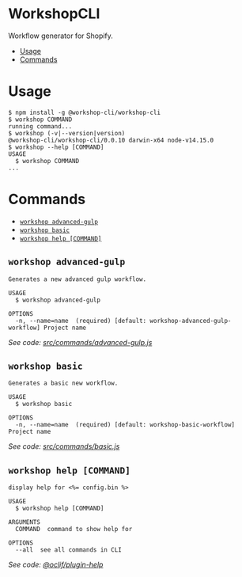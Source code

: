 WorkshopCLI
============

Workflow generator for Shopify.

<!-- toc -->
* [Usage](#usage)
* [Commands](#commands)
<!-- tocstop -->

# Usage
<!-- usage -->
```sh-session
$ npm install -g @workshop-cli/workshop-cli
$ workshop COMMAND
running command...
$ workshop (-v|--version|version)
@workshop-cli/workshop-cli/0.0.10 darwin-x64 node-v14.15.0
$ workshop --help [COMMAND]
USAGE
  $ workshop COMMAND
...
```
<!-- usagestop -->

# Commands
<!-- commands -->
* [`workshop advanced-gulp`](#workshop-advanced-gulp)
* [`workshop basic`](#workshop-basic)
* [`workshop help [COMMAND]`](#workshop-help-command)

## `workshop advanced-gulp`

```
Generates a new advanced gulp workflow.

USAGE
  $ workshop advanced-gulp

OPTIONS
  -n, --name=name  (required) [default: workshop-advanced-gulp-workflow] Project name
```

_See code: [src/commands/advanced-gulp.js](https://github.com/WorkshopCLI/workshop-cli/blob/v0.0.10/src/commands/advanced-gulp.js)_

## `workshop basic`

```
Generates a basic new workflow.

USAGE
  $ workshop basic

OPTIONS
  -n, --name=name  (required) [default: workshop-basic-workflow] Project name
```

_See code: [src/commands/basic.js](https://github.com/WorkshopCLI/workshop-cli/blob/v0.0.10/src/commands/basic.js)_

## `workshop help [COMMAND]`

```
display help for <%= config.bin %>

USAGE
  $ workshop help [COMMAND]

ARGUMENTS
  COMMAND  command to show help for

OPTIONS
  --all  see all commands in CLI
```

_See code: [@oclif/plugin-help](https://github.com/oclif/plugin-help/blob/v2.2.3/src/commands/help.ts)_
<!-- commandsstop -->

